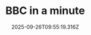 ---
title: "BBC in a minute"
date: 2025-09-26T09:55:19.316Z
tags:
  - a minute
  - session 1
categories:
  - BBC
description: 记得填写描述内容哦~~~
---